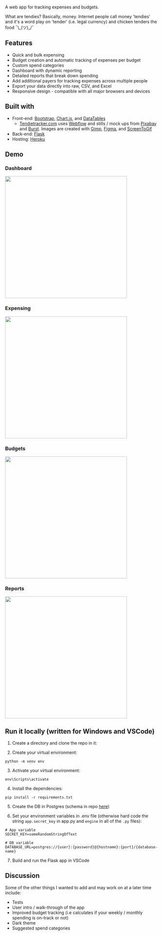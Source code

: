 
A web app for tracking expenses and budgets.

What are tendies?
Basically, money. Internet people call money 'tendies' and it's a word play on 'tender' (i.e. legal currency) and chicken tenders the food ¯\\\_(ツ)_/¯

## Features
  * Quick and bulk expensing
  * Budget creation and automatic tracking of expenses per budget
  * Custom spend categories
  * Dashboard with dynamic reporting
  * Detailed reports that break down spending
  * Add additional payers for tracking expenses across multiple people
  * Export your data directly into raw, CSV, and Excel
  * Responsive design - compatible with all major browsers and devices

## Built with
  * Front-end: [Bootstrap](https://getbootstrap.com/), [Chart.js](https://www.chartjs.org/), and [DataTables](https://datatables.net/)
    * [Tendietracker.com](https://www.tendietracker.com) uses [Webflow](https://www.webflow.com) and stills / mock ups from [Pixabay](https://pixabay.com) and [Burst](https://burst.shopify.com). Images are created with [Gimp](https://www.gimp.org/), [Figma](https://www.figma.com), and [ScreenToGif](https://www.screentogif.com/)
  * Back-end: [Flask](https://flask.palletsprojects.com)
  * Hosting: [Heroku](https://www.heroku.com)

## Demo
### Dashboard
<img src="https://raw.githubusercontent.com/eddyharrington/Tendie-Tracker/master/docs/dashboard.gif" height="400">

### Expensing
<img src="https://raw.githubusercontent.com/eddyharrington/Tendie-Tracker/master/docs/expensing.gif" height="400">

### Budgets
<img src="https://raw.githubusercontent.com/eddyharrington/Tendie-Tracker/master/docs/budgets.gif" height="400">

### Reports
<img src="https://raw.githubusercontent.com/eddyharrington/Tendie-Tracker/master/docs/reports.gif" height="400">

## Run it locally (written for Windows and VSCode)
1) Create a directory and clone the repo in it:

2) Create your virtual environment:
```
python -m venv env
```
3) Activate your virtual environment:
```
env\Scripts\activate
```
4) Install the dependencies:
```
pip install -r requirements.txt
```
5) Create the DB in Postgres (schema in repo [here](./dbCreateStatements-Postgres.txt))

6) Set your environment variables in .env file (otherwise hard code the string ```app.secret_key``` in app.py and ```engine``` in all of the ```.py``` files):
```
# App variable
SECRET_KEY=someRandomStringOfText

# DB variable
DATABASE_URL=postgres://{user}:{password}@{hostname}:{port}/{database-name}
```
7) Build and run the Flask app in VSCode

## Discussion
Some of the other things I wanted to add and may work on at a later time include:
  * Tests
  * User intro / walk-through of the app
  * Improved budget tracking (i.e calculates if your weekly / monthly spending is on-track or not)
  * Dark theme
  * Suggested spend categories
